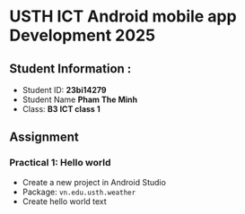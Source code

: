 # USTH ICT Android mobile app Development 2025

## Student Information :

* Student ID: **23bi14279**
* Student Name **Pham The Minh**
* Class: **B3 ICT class 1**

## Assignment

### Practical 1: Hello world

* Create a new project in Android Studio
* Package: `vn.edu.usth.weather`
* Create hello world text
